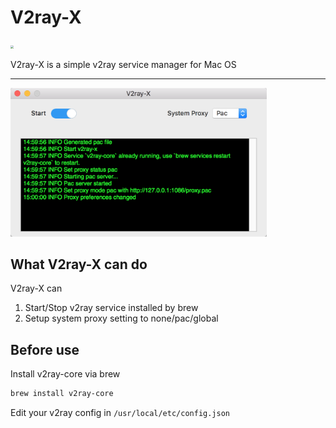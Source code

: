 # V2ray-X

<img src="./icon.ico" style="zoom:30%"/>

V2ray-X is a simple v2ray service manager for Mac OS

-------

<img src="./ui.png" style="zoom:40%"/>

## What V2ray-X can do

V2ray-X can 

1. Start/Stop v2ray service installed by brew
2. Setup system proxy setting to none/pac/global

## Before use

Install v2ray-core via brew

```bash
brew install v2ray-core
```

Edit your v2ray config in `/usr/local/etc/config.json`